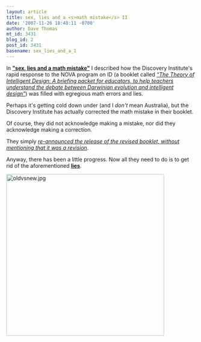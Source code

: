 ```yaml
---
layout: article
title: sex, lies and a <s>math mistake</s> II
date: '2007-11-26 18:48:11 -0700'
author: Dave Thomas
mt_id: 3431
blog_id: 2
post_id: 3431
basename: sex_lies_and_a_1
---
```

In [**"sex, lies and a math mistake"**](http://pandasthumb.org/archives/2007/11/sex-lies-and-a.html) I described how the Discovery Institute's rapid response to the NOVA program on ID (a booklet called [_“The Theory of Intelligent Design: A briefing packet for educators, to help teachers understand the debate between Darwinian evolution and intelligent design”_](http://www.discovery.org/scripts/viewDB/filesDB-download.php?command=download&amp;id=1453))  was filled with egregious math errors and lies.

Perhaps it's getting cold down under (and I _don't_ mean Australia), but the Discovery Institute has actually corrected the math mistake in their booklet.

Of course, they did not acknowledge making a mistake, nor did they acknowledge making a correction.

They simply [_re-announced the release of the revised booklet, without mentioning that it was a revision_](http://www.evolutionnews.org/2007/11/a_new_resource_for_educators_d.html).

Anyway, there has been a little progress.  Now all they need to do is to get rid of the aforementioned [**lies**](http://pandasthumb.org/archives/2007/11/sex-lies-and-a.html).

<img src="{{ site.baseurl }}/uploads/2007/oldvsnew.jpg" alt="oldvsnew.jpg" width="419" height="430" style="float: left; margin: 0 20px 20px 0;" class="mt-image-left" />
